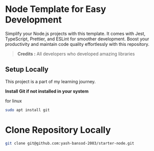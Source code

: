 # Node Template for Easy Development

Simplify your Node.js projects with this template. It comes with Jest, TypeScript, Prettier, and ESLint for smoother development. Boost your productivity and maintain code quality effortlessly with this repository.

> **Credits :**
> All developers who developed amazing libraries

## Setup Locally

This project is a part of my learning journey.

**Install Git if not installed in your system**

for linux

```sh
sudo apt install git
```

# Clone Repository Locally

```bash
git clone git@github.com:yash-bansod-2003/starter-node.git
```
